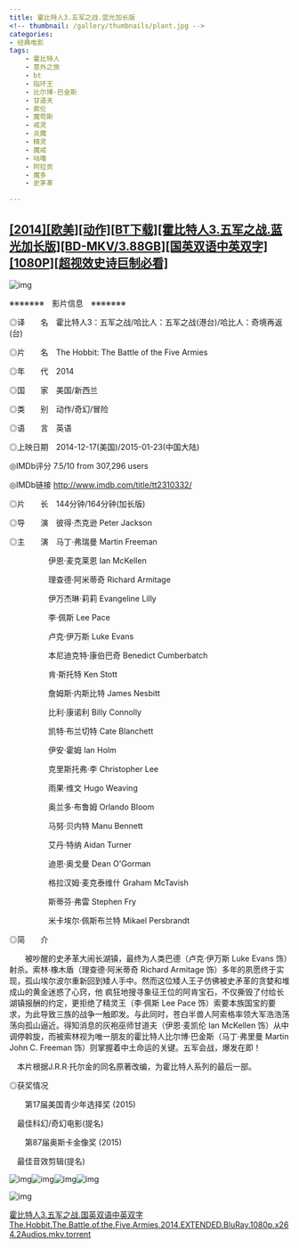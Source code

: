 ```yaml
---
title: 霍比特人3.五军之战.蓝光加长版
<!-- thumbnail: /gallery/thumbnails/plant.jpg -->
categories: 
- 经典电影
tags:
    - 霍比特人
    - 意外之旅
    - bt
    - 指环王
    - 比尔博·巴金斯
    - 甘道夫
    - 索伦
    - 魔苟斯
    - 戒灵
    - 炎魔
    - 精灵
    - 魔戒
    - 咕噜
    - 阿拉贡
    - 魔多
    - 史茅革

---
```

## [[2014][欧美][动作][BT下载][霍比特人3.五军之战.蓝光加长版][BD-MKV/3.88GB][国英双语中英双字][1080P][超视效史诗巨制必看]](https://moruoyiming.github.io/2020/09/22/%5BBT%E4%B8%8B%E8%BD%BD%5D%5B%E9%9C%8D%E6%AF%94%E7%89%B9%E4%BA%BA3.%E4%BA%94%E5%86%9B%E4%B9%8B%E6%88%98.%E8%93%9D%E5%85%89%E5%8A%A0%E9%95%BF%E7%89%88%5D%5BBD-MKV3.88GB%5D)





![img](https://www.btbttpic.com/upload/attach/000/156/9909676b1eefdbd56238693f45c53ba3.jpg)

  <!-- more -->





※※※※※※※　影片信息　※※※※※※※



 ◎译　　名　霍比特人3：五军之战/哈比人：五军之战(港台)/哈比人：奇境再返(台)



 ◎片　　名　The Hobbit: The Battle of the Five Armies



 ◎年　　代　2014



 ◎国　　家　美国/新西兰



 ◎类　　别　动作/奇幻/冒险



 ◎语　　言　英语



 ◎上映日期　2014-12-17(美国)/2015-01-23(中国大陆)



 ◎IMDb评分 7.5/10 from 307,296 users



 ◎IMDb链接 http://www.imdb.com/title/tt2310332/



 ◎片　　长　144分钟/164分钟(加长版)



 ◎导　　演　彼得·杰克逊 Peter Jackson



 ◎主　　演　马丁·弗瑞曼 Martin Freeman



 　　　　　伊恩·麦克莱恩 Ian McKellen



 　　　　　理查德·阿米蒂奇 Richard Armitage



 　　　　　伊万杰琳·莉莉 Evangeline Lilly



 　　　　　李·佩斯 Lee Pace



 　　　　　卢克·伊万斯 Luke Evans



 　　　　　本尼迪克特·康伯巴奇 Benedict Cumberbatch



 　　　　　肯·斯托特 Ken Stott



 　　　　　詹姆斯·内斯比特 James Nesbitt



 　　　　　比利·康诺利 Billy Connolly



 　　　　　凯特·布兰切特 Cate Blanchett



 　　　　　伊安·霍姆 Ian Holm



 　　　　　克里斯托弗·李 Christopher Lee



 　　　　　雨果·维文 Hugo Weaving



 　　　　　奥兰多·布鲁姆 Orlando Bloom



 　　　　　马努·贝内特 Manu Bennett



 　　　　　艾丹·特纳 Aidan Turner



 　　　　　迪恩·奥戈曼 Dean O'Gorman



 　　　　　格拉汉姆·麦克泰维什 Graham McTavish



 　　　　　斯蒂芬·弗雷 Stephen Fry



 　　　　　米卡埃尔·佩斯布兰特 Mikael Persbrandt



 



◎简　　介



 



　　被吵醒的史矛革大闹长湖镇，最终为人类巴德（卢克·伊万斯 Luke Evans 饰）射杀。索林·橡木盾（理查德·阿米蒂奇 Richard Armitage 饰）多年的夙愿终于实现，孤山埃尔波尔重新回到矮人手中。然而这位矮人王子仿佛被史矛革的贪婪和堆成山的黄金迷惑了心窍，他 疯狂地搜寻象征王位的阿肯宝石，不仅撕毁了付给长湖镇报酬的约定，更拒绝了精灵王（李·佩斯 Lee Pace 饰）索要本族国宝的要求，为此导致三族的战争一触即发。与此同时，苍白半兽人阿索格率领大军浩浩荡荡向孤山逼近。得知消息的灰袍巫师甘道夫（伊恩·麦凯伦 Ian McKellen 饰）从中调停斡旋，而被索林视为唯一朋友的霍比特人比尔博·巴金斯（马丁·弗里曼 Martin John C. Freeman 饰）则掌握着中土命运的关键。五军会战，爆发在即！



 　本片根据J.R.R·托尔金的同名原著改编，为霍比特人系列的最后一部。



 



◎获奖情况



 

　　第17届美国青少年选择奖 (2015)



 　最佳科幻/奇幻电影(提名)



　　第87届奥斯卡金像奖 (2015)



 　最佳音效剪辑(提名)



![img](https://www.btbttpic.com/upload/attach/000/156/80c00a89015714f4c67546ccfbd6f935.jpg)![img](https://www.btbttpic.com/upload/attach/000/156/d5cbeca73db169e4dd117b35f1b452a0.jpg)![img](https://www.btbttpic.com/upload/attach/000/156/cdc24b8340f51af1f9c3f101059bbe29.jpg)![img](https://www.btbttpic.com/upload/attach/000/156/c80c9cf5b641d1b93ed24da0866676b8.jpg)



![img](https://www.btbttpic.com/upload/attach/000/156/050b80020eab14254d06727039ea8a2c.jpg)

[霍比特人3.五军之战.国英双语中英双字The.Hobbit.The.Battle.of.the.Five.Armies.2014.EXTENDED.BluRay.1080p.x264.2Audios.mkv.torrent](http://www.3btjia.com/attach-download-fid-1-aid-156431.htm)